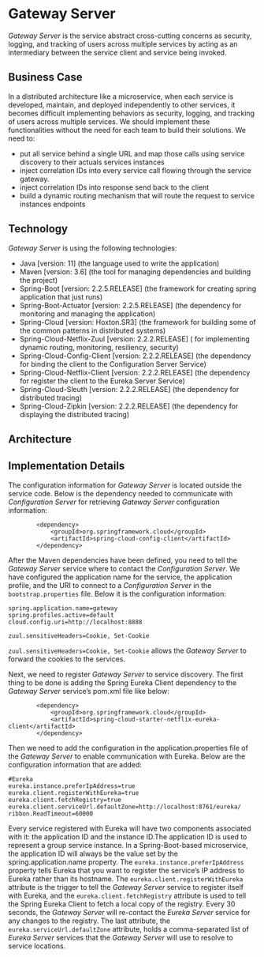 # Gateway Server

*Gateway Server* is the service abstract cross-cutting concerns as security, logging, and tracking of users across multiple services by acting as an intermediary 
between the service client and service being invoked.

## Business Case

In a distributed architecture like a microservice, when each service is developed, maintain, and deployed independently to other services, it becomes difficult implementing behaviors as security, logging, and tracking of users across multiple services. We should implement these functionalities without the need for each
team to build their solutions. We need to:

- put all service behind a single URL and map those calls using service discovery to their actuals services instances
- inject correlation IDs into every service call flowing through the service gateway.
- inject correlation IDs into response send back to the client
- build a dynamic routing mechanism that will route the request to service instances endpoints

## Technology

*Gateway Server* is using the following technologies:

- Java [version: 11] (the language used to write the application)
- Maven [version: 3.6] (the tool for managing dependencies and building the project)
- Spring-Boot [version: 2.2.5.RELEASE] (the framework for creating spring application that just runs)
- Spring-Boot-Actuator [version: 2.2.5.RELEASE] (the dependency for monitoring and managing the application)
- Spring-Cloud [version: Hoxton.SR3] (the framework for building some of the common patterns in distributed systems)
- Spring-Cloud-Netflix-Zuul [version: 2.2.2.RELEASE] ( for implementing dynamic routing, monitoring, resiliency, security)
- Spring-Cloud-Config-Client [version: 2.2.2.RELEASE] (the dependency for binding the client to the Configuration Server Service)
- Spring-Cloud-Netflix-Client [version: 2.2.2.RELEASE] (the dependency for register the client to the Eureka Server Service)
- Spring-Cloud-Sleuth [version: 2.2.2.RELEASE] (the dependency for distributed tracing)
- Spring-Cloud-Zipkin [version: 2.2.2.RELEASE]  (the dependency for displaying the distributed tracing)

## Architecture

## Implementation Details

The configuration information for *Gateway Server* is located outside the service code. Below is the dependency needed to communicate with *Configuration Server* 
for retrieving *Gateway Server* configuration information:

```
		<dependency>
			<groupId>org.springframework.cloud</groupId>
			<artifactId>spring-cloud-config-client</artifactId>
		</dependency>
```

After the Maven dependencies have been defined, you need to tell the *Gateway Server* service where to contact the *Configuration Server*. We have configured the 
application name for the service, the application profile, and the URI to connect to a *Configuration Server* in the ```bootstrap.properties``` file. 
Below it is the configuration information:

```
spring.application.name=gateway
spring.profiles.active=default
cloud.config.uri=http://localhost:8888

zuul.sensitiveHeaders=Cookie, Set-Cookie
```


```zuul.sensitiveHeaders=Cookie, Set-Cookie``` allows the *Gateway Server* to forward the cookies to the services.

Next, we need to register *Gateway Server* to service discovery. The first thing to be done is adding the Spring Eureka Client dependency to the *Gateway Server* 
service’s pom.xml file like below:

```
		<dependency>
			<groupId>org.springframework.cloud</groupId>
			<artifactId>spring-cloud-starter-netflix-eureka-client</artifactId>
		</dependency>
```

Then we need to add the configuration in the application.properties file of the *Gateway Server* to enable communication with Eureka. Below are the configuration 
information that are added:

```
#Eureka
eureka.instance.preferIpAddress=true
eureka.client.registerWithEureka=true
eureka.client.fetchRegistry=true
eureka.client.serviceUrl.defaultZone=http://localhost:8761/eureka/
ribbon.ReadTimeout=60000
```

Every service registered with Eureka will have two components associated with it: the application ID and the instance ID.The application ID is used to represent 
a group service instance. In a Spring-Boot-based microservice, the application ID will always be the value set by the spring.application.name property. The 
```eureka.instance.preferIpAddress``` property tells Eureka that you want to register the service’s IP address to Eureka rather than its hostname.
The ```eureka.client.registerWithEureka``` attribute is the trigger to tell the *Gateway Server* service to register itself with Eureka, and the 
```eureka.client.fetchRegistry``` attribute is used to tell the Spring Eureka Client to fetch a local copy of the registry. Every 30 seconds, the *Gateway Server*
will re-contact the *Eureka Server* service for any changes to the registry.
The last attribute, the ```eureka.serviceUrl.defaultZone``` attribute, holds a comma-separated list of *Eureka Server* services that the *Gateway Server*
will use to resolve to service locations.

